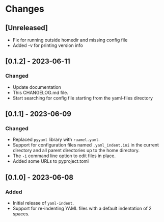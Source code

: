 # Changes

## [Unreleased]
- Fix for running outside homedir and missing config file
- Added -v for printing version info

## [0.1.2] - 2023-06-11

### Changed
- Update documentation
- This CHANGELOG.md file.
- Start searching for config file starting from the yaml-files directory

## [0.1.1] - 2023-06-09

### Changed
- Replaced `pyyaml` library with `ruamel.yaml`.
- Support for configuration files named `.yaml_indent.ini` in the current directory and all parent directories up to the home directory.
- The `-i` command line option to edit files in place.
- Added some URLs to pyproject.toml

## [0.1.0] - 2023-06-08

### Added
- Initial release of `yaml-indent`.
- Support for re-indenting YAML files with a default indentation of 2 spaces.
